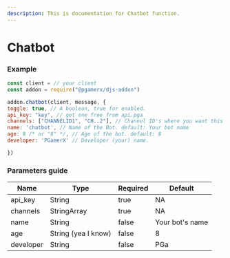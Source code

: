 ```yaml
---
description: This is documentation for Chatbot function.
---
```


# Chatbot

### Example

```javascript
const client = // your client
const addon = require("@pgamerx/djs-addon")

addon.chatbot(client, message, {
toggle: true, // A boolean, true for enabled.
api_key: "key", // get one free from api.pga
channels: ["CHANNELID1", "CH..2"], // Channel ID's where you want this to work
name: 'chatbot', // Name of the Bot. default: Your bot name
age: 8 /* or "8" */, // Age of the bot. default: 8
developer: 'PGamerX' // Developer (your) name.

})
```

### Parameters guide

<table><thead><tr><th>Name</th><th>Type</th><th data-type="checkbox">Required</th><th>Default</th></tr></thead><tbody><tr><td>api_key</td><td>String</td><td>true</td><td>NA</td></tr><tr><td>channels</td><td>StringArray</td><td>true</td><td>NA</td></tr><tr><td>name</td><td>String</td><td>false</td><td>Your bot's name</td></tr><tr><td>age</td><td>String (yea I know)</td><td>false</td><td>8</td></tr><tr><td>developer</td><td>String</td><td>false</td><td>PGa</td></tr></tbody></table>

